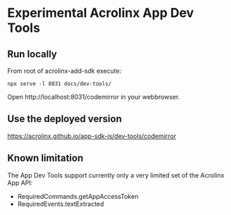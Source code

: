 # Experimental Acrolinx App Dev Tools

## Run locally

From root of acrolinx-add-sdk execute:

```
npx serve -l 8031 docs/dev-tools/
```

Open http://localhost:8031/codemirror in your webbrowser.

## Use the deployed version

https://acrolinx.github.io/app-sdk-js/dev-tools/codemirror

## Known limitation

The App Dev Tools support currently only a very limited set of the Acrolinx App API:

  * RequiredCommands.getAppAccessToken
  * RequiredEvents.textExtracted
